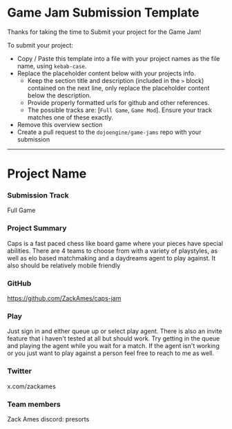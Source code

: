 # Game Jam Submission Template

Thanks for taking the time to Submit your project for the Game Jam!

To submit your project:
- Copy / Paste this template into a file with your project names as the file name, using `kebab-case`.
- Replace the placeholder content below with your projects info.
    - Keep the section title and description (included in the `>` block) contained on the next line, only replace the placeholder content below the description.
    - Provide properly formatted urls for github and other references.
    - The possible tracks are: [`Full Game`, `Game Mod`]. Ensure your track matches one of these exactly.
- Remove this overview section
- Create a pull request to the `dojoengine/game-jams` repo with your submission

---

# Project Name

### Submission Track
Full Game

### Project Summary
Caps is a fast paced chess like board game where your pieces have special abilities. There are 4 teams to choose from with a variety of playstyles, as well as elo based matchmaking and a daydreams agent to play against. It also should be relatively mobile friendly

### GitHub
https://github.com/ZackAmes/caps-jam

### Play
Just sign in and either queue up or select play agent. There is also an invite feature that i haven't tested at all but should work. 
Try getting in the queue and playing the agent while you wait for a match. If the agent isn't working or you just want to play against a person feel free to reach to me as well.

### Twitter
x.com/zackames

### Team members
Zack Ames discord: presorts
